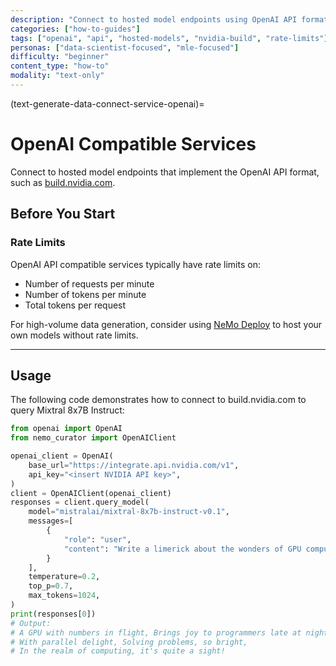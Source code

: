 ```yaml
---
description: "Connect to hosted model endpoints using OpenAI API format including build.nvidia.com and other compatible services"
categories: ["how-to-guides"]
tags: ["openai", "api", "hosted-models", "nvidia-build", "rate-limits"]
personas: ["data-scientist-focused", "mle-focused"]
difficulty: "beginner"
content_type: "how-to"
modality: "text-only"
---
```


(text-generate-data-connect-service-openai)=
# OpenAI Compatible Services

Connect to hosted model endpoints that implement the OpenAI API format, such as [build.nvidia.com](https://build.nvidia.com/explore/discover).

## Before You Start

### Rate Limits

OpenAI API compatible services typically have rate limits on:

- Number of requests per minute
- Number of tokens per minute
- Total tokens per request

For high-volume data generation, consider using [NeMo Deploy](nemo-deploy) to host your own models without rate limits.

---

## Usage

The following code demonstrates how to connect to build.nvidia.com to query Mixtral 8x7B Instruct:

```python
from openai import OpenAI
from nemo_curator import OpenAIClient

openai_client = OpenAI(
    base_url="https://integrate.api.nvidia.com/v1",
    api_key="<insert NVIDIA API key>",
)
client = OpenAIClient(openai_client)
responses = client.query_model(
    model="mistralai/mixtral-8x7b-instruct-v0.1",
    messages=[
        {
            "role": "user",
            "content": "Write a limerick about the wonders of GPU computing.",
        }
    ],
    temperature=0.2,
    top_p=0.7,
    max_tokens=1024,
)
print(responses[0])
# Output:
# A GPU with numbers in flight, Brings joy to programmers late at night.
# With parallel delight, Solving problems, so bright,
# In the realm of computing, it's quite a sight!
```
